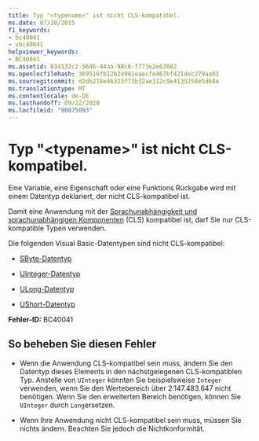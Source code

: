 ```yaml
---
title: Typ "<typename>" ist nicht CLS-kompatibel.
ms.date: 07/20/2015
f1_keywords:
- bc40041
- vbc40041
helpviewer_keywords:
- BC40041
ms.assetid: 634132c2-5646-44aa-98c6-f773e2e63882
ms.openlocfilehash: 369516fb12b24981eaecfe467bf421dec279aa01
ms.sourcegitcommit: d2db216e46323f73b32ae312c9e4135258e5d68e
ms.translationtype: MT
ms.contentlocale: de-DE
ms.lasthandoff: 09/22/2020
ms.locfileid: "90875093"
---
```

# <a name="type-typename-is-not-cls-compliant"></a>Typ "\<typename>" ist nicht CLS-kompatibel.

Eine Variable, eine Eigenschaft oder eine Funktions Rückgabe wird mit einem Datentyp deklariert, der nicht CLS-kompatibel ist.  
  
 Damit eine Anwendung mit der [Sprachunabhängigkeit und sprachunabhängigen Komponenten](../../../standard/language-independence-and-language-independent-components.md) (CLS) kompatibel ist, darf Sie nur CLS-kompatible Typen verwenden.  
  
 Die folgenden Visual Basic-Datentypen sind nicht CLS-kompatibel:  
  
- [SByte-Datentyp](../data-types/sbyte-data-type.md)  
  
- [UInteger-Datentyp](../data-types/uinteger-data-type.md)  
  
- [ULong-Datentyp](../data-types/ulong-data-type.md)  
  
- [UShort-Datentyp](../data-types/ushort-data-type.md)  
  
 **Fehler-ID:** BC40041  
  
## <a name="to-correct-this-error"></a>So beheben Sie diesen Fehler  
  
- Wenn die Anwendung CLS-kompatibel sein muss, ändern Sie den Datentyp dieses Elements in den nächstgelegenen CLS-kompatiblen Typ. Anstelle von `UInteger` könnten Sie beispielsweise `Integer` verwenden, wenn Sie den Wertebereich über 2.147.483.647 nicht benötigen. Wenn Sie den erweiterten Bereich benötigen, können Sie `UInteger` durch `Long`ersetzen.  
  
- Wenn Ihre Anwendung nicht CLS-kompatibel sein muss, müssen Sie nichts ändern. Beachten Sie jedoch die Nichtkonformität.

